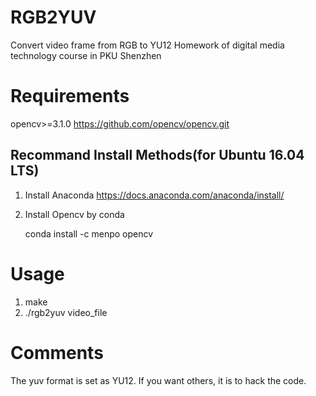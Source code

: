 # RGB2YUV
Convert video frame from RGB to YU12
Homework of digital media technology course in PKU Shenzhen

# Requirements
opencv>=3.1.0 https://github.com/opencv/opencv.git

## Recommand Install Methods(for Ubuntu 16.04 LTS)
1. Install Anaconda https://docs.anaconda.com/anaconda/install/
2. Install Opencv by conda

    conda install -c menpo opencv
    
# Usage
1. make
2. ./rgb2yuv video_file

# Comments
The yuv format is set as YU12. If you want others, it is to hack the code. 
